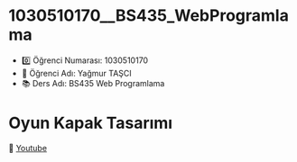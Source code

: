 # 1030510170__BS435_WebProgramlama

- :zero: Öğrenci Numarası: 1030510170
- :girl:  Öğrenci Adı: Yağmur TAŞCI
- :books: Ders Adı: BS435 Web Programlama


# Oyun Kapak Tasarımı
:movie_camera: [Youtube](https://youtu.be/rXWQhLTkF38)
